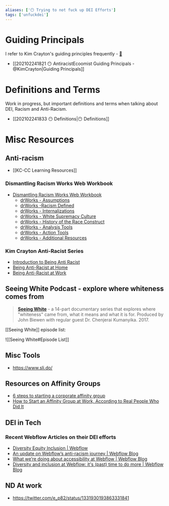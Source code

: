 ```yaml
---
aliases: ['😶 Trying to not fuck up DEI Efforts']
tags: ['unfuckdei']
---
```


# Guiding Principals

I refer to Kim Crayton's guiding principles frequently - [🔗](https://hashtagcauseascene.com/guiding-principles/)

- [[202102241821 😶 AntiracistEcoomist Guiding Principals - @KimCrayton|Guiding Principals]]


# Definitions and Terms

Work in progress, but important definitions and terms when talking about DEI, Racism and Anti-Racism.

- [[202102241833 😶 Definitions|😶 Definitions]]

# Misc Resources

## Anti-racism

- [[KC-CC Learning Resources]]

### Dismantling Racism Works Web Workbook 
- [Dismantling Racism Works Web Workbook](https://www.dismantlingracism.org/)
	- [drWorks - Assumptions](https://www.dismantlingracism.org/assumptions.html)
	- [drWorks -Racism Defined](https://www.dismantlingracism.org/racism-defined.html)
	- [drWorks - Internalizations](https://www.dismantlingracism.org/internalizations.html)
	- [drWorks - White Supremacy Culture](https://www.dismantlingracism.org/white-supremacy-culture.html)
	- [drWorks - History of the Race Construct](https://www.dismantlingracism.org/history.html)
	- [drWorks - Analysis Tools](https://www.dismantlingracism.org/analysis-tools.html)
	- [drWorks - Action Tools](https://www.dismantlingracism.org/action-tools.html)
	- [drWorks - Additional Resources](https://www.dismantlingracism.org/resources.html)

### Kim Crayton Anti-Racist Series

- [Introduction to Being Anti Racist](https://vi.to/hubs/introduction-to-being-an-antiracist)
- [Being Anti-Racist at Home](https://ti.to/kim.crayton.llc/being-an-antiracist-at-home)
- [Being Anti-Racist at Work](https://ti.to/kim.crayton.llc/being-an-antiracist-at-work)

## Seeing White Podcast - explore where whiteness comes from

> [**Seeing White**](https://www.sceneonradio.org/seeing-white/) \- a 14-part documentary series that explores where "whiteness" came from, what it means and what it is for. Produced by John Biewen with regular guest Dr. Chenjerai Kumanyika. 2017.

[[Seeing White]] episode list:

![[Seeing White#Episode List]]

## Misc Tools
- https://www.sli.do/

## Resources on Affinity Groups

- [6 steps to starting a corporate affinity group](https://blog.usejournal.com/6-steps-to-starting-a-corporate-affinity-group-e4364e6bb0ee)
- [How to Start an Affinity Group at Work, According to Real People Who Did It](https://www.themuse.com/advice/how-to-start-an-employee-resource-affinity-group-in-the-workplace)

## DEI in Tech

### Recent Webflow Articles on their DEI efforts
- [Diversity Equity Inclusion | Webflow](https://webflow.com/diversity-equity-inclusion)
- [An update on Webflow’s anti-racism journey | Webflow Blog](https://webflow.com/blog/webflow-anti-racism-journey-update)
- [What we’re doing about accessibility at Webflow | Webflow Blog](https://webflow.com/blog/accessibility-at-webflow)
- [Diversity and inclusion at Webflow: it's (past) time to do more | Webflow Blog](https://webflow.com/blog/diversity-and-inclusion-at-webflow)

## ND At work
- https://twitter.com/e_p82/status/1331930193863331841